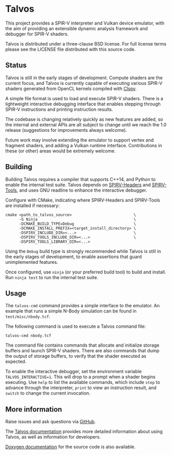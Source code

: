 # Talvos

This project provides a SPIR-V interpreter and Vulkan device emulator, with the
aim of providing an extensible dynamic analysis framework and debugger for
SPIR-V shaders.

Talvos is distributed under a three-clause BSD license. For full license
terms please see the LICENSE file distributed with this source code.


## Status

Talvos is still in the early stages of development.
Compute shaders are the current focus, and Talvos is currently capable of
executing various SPIR-V shaders generated from OpenCL kernels compiled with
[Clspv](https://github.com/google/clspv).

A simple file format is used to load and execute SPIR-V shaders.
There is a lightweight interactive debugging interface that enables stepping
through SPIR-V instructions and printing instruction results.

The codebase is changing relatively quickly as new features are added, so the
internal and external APIs are all subject to change until we reach the 1.0
release (suggestions for improvements always welcome).

Future work may involve extending the emulator to support vertex and fragment
shaders, and adding a Vulkan runtime interface.
Contributions in these (or other) areas would be extremely welcome.


## Building

Building Talvos requires a compiler that supports C++14, and Python to enable
the internal test suite.
Talvos depends on
[SPIRV-Headers](https://github.com/KhronosGroup/SPIRV-Headers) and
[SPIRV-Tools](https://github.com/KhronosGroup/SPIRV-Tools), and uses GNU
readline to enhance the interactive debugger.

Configure with CMake, indicating where SPIRV-Headers and SPIRV-Tools are
installed if necessary:

    cmake <path_to_talvos_source>                           \
          -G Ninja                                          \
          -DCMAKE_BUILD_TYPE=Debug                          \
          -DCMAKE_INSTALL_PREFIX=<target_install_directory> \
          -DSPIRV_INCLUDE_DIR=<...>                         \
          -DSPIRV_TOOLS_INCLUDE_DIR=<...>                   \
          -DSPIRV_TOOLS_LIBRARY_DIR=<...>

Using the `Debug` build type is strongly recommended while Talvos is still in
the early stages of development, to enable assertions that guard unimplemented
features.

Once configured, use `ninja` (or your preferred build tool) to build and
install. Run `ninja test` to run the internal test suite.


## Usage

The `talvos-cmd` command provides a simple interface to the emulator.
An example that runs a simple N-Body simulation can be found in
`test/misc/nbody.tcf`.

The following command is used to execute a Talvos command file:

    talvos-cmd nbody.tcf

The command file contains commands that allocate and initialize storage buffers
and launch SPIR-V shaders.
There are also commands that dump the output of storage buffers, to verify
that the shader executed as expected.

To enable the interactive debugger, set the environment variable
`TALVOS_INTERACTIVE=1`.
This will drop to a prompt when a shader begins executing.
Use `help` to list the available commands, which include `step` to advance
through the interpreter, `print` to view an instruction result, and `switch` to
change the current invocation.


## More information

Raise issues and ask questions via
[GitHub](https://github.com/talvos/talvos/issues).

The [Talvos documentation](https://talvos.github.io/docs) provides more
detailed information about using Talvos, as well as information for developers.

[Doxygen documentation](https://talvos.github.io/api) for the source code is
also available.
